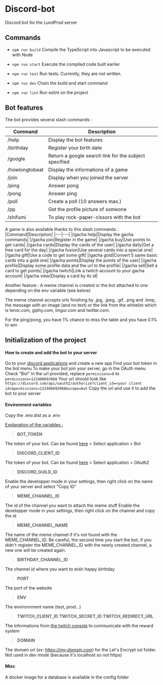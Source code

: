 # Discord-bot
Discord bot for the LundProd server

## Commands

- `npm run build`
Compile the TypeScript into Javascript to be executed with Node

- `npm run start`
Execute the compiled code built earlier

- `npm run test`
Run tests. Currently, they are not written.

- `npm run dev`
Chain the build and start command

- `npm run lint`
Run eslint on the project

## Bot features

The bot provides several slash commands :

|Command|Description|
|---|---|
|/help|Display the bot features|
|/birthday|Register your birth date|
|/google|Return a google search link for the subject specified|
|/howlongtobeat|Display the informations of a game|
|/join|Display when you joined the server|
|/ping|Answer pong|
|/pong|Answer ping|
|/poll|Create a poll (10 answers max.)|
|/pp|Get the profile picture of someone|
|/shifumi|To play rock-paper-cissors with the bot|

A game is also available thanks to this slash commands :
|Command|Description|
|---|---|
|/gacha help|Display the gacha commands|
|/gacha join|Register in the game|
|/gacha buy|Use points to get cards|
|/gacha cards|Display the cards of the user|
|/gacha daily|Get a free card for the day|
|/gacha fusion|Use several cards into a special one|
|/gacha gift|Use a code to get some gift|
|/gacha gold|Convert 5 same basic cards into a gold one|
|/gacha points|Display the points of the user|
|/gacha profile|Display some profile data and the url to the profile|
|/gacha sell|Sell a card to get points|
|/gacha twitch|Link a twitch account to your gacha account|
|/gacha view|Display a card by its id|

Another feature :
A meme channel is created or the bot attached to one depending on the env variable (see below)

The meme channel accepts urls finishing by .jpg, .jpeg, .gif, .png and .bmp, the message with an image (and no text) or the link from the whitelist which is tenor.com, giphy.com, imgur.com and twitter.com.

For the ping/pong, you have 1% chance to miss the table and you have 0.1% to win


## Initialization of the project

#### How to create and add the bot to your server

Go to your [discord applications](https://discordapp.com/developers/applications) and create a new app
Find your bot token in the bot menu
To make your bot join your server, go in the OAuth menu
Check "Bot"
In the url provided, replace `permissions=0` to `permissions=122406693968`
Your url should look like `https://discord.com/api/oauth2/authorize?client_id=<your client id>&permissions=122406693968&scope=bot`
Copy the url and use it to add the bot to your server

#### Environment variables

Copy the .env.dist as a .env

<u>Explanation of the variables :</u>

> **BOT_TOKEN**

The token of your bot. Can be found [here](https://discord.com/developers/applications) > Select application > Bot


> **DISCORD_CLIENT_ID**

The token of your bot. Can be found [here](https://discord.com/developers/applications) > Select application > OAuth2

> **DISCORD_GUILD_ID**

Enable the developper mode in your settings, then right click on the name of your server and select "Copy ID"

> **MEME_CHANNEL_ID**

The id of the channel you want to attach the meme stuff
Enable the developper mode in your settings, then right click on the channel and copy the id

> **MEME_CHANNEL_NAME**

The name of the meme channel if it's not found with the MEME_CHANNEL_ID. Be careful, the second time you start the bot, if you didn't register the MEME_CHANNEL_ID with the newly created channel, a new one will be created again.

> **BIRTHDAY_CHANNEL_ID**

The channel id where you want to wish happy birthday

> **PORT**

The port of the website

> **ENV**

The environnment name (test, prod...)

> **TWITCH_CLIENT_ID**
> **TWITCH_SECRET_ID**
> **TWITCH_REDIRECT_URL**

The informations from [the twitch console](https://dev.twitch.tv/console/apps) to communicate with the reward system

> **DOMAIN**

The domain url (*ex: https://my-domain.com*) for the Let's Encrypt ssl folder. Not used in dev mode (because it's localhost so not https)

#### Misc

A docker image for a database is available in the config folder
